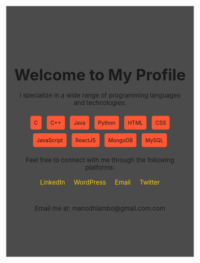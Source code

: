 <!DOCTYPE html>
<html lang="en">
<head>
<meta charset="UTF-8">
<meta name="viewport" content="width=device-width, initial-scale=1.0">

<style>
.container {
text-align: center;
padding: 100px 20px;
background-color: rgba(0, 0, 0, 0.7);
margin: 0 auto;
}

h1{
font-size: 3em;
 margin-bottom: 20px;
}

p{
font-size: 1.2em;
margin-bottom: 20px;
}

.skills {
margin: 20px 0;
}

.skills span {
background-color: #ff5733;
padding: 10px;
margin: 5px;
border-radius: 5px;
display: inline-block;
}

.social-links a {
color: #ffcc00;
text-decoration: none;
font-size: 1.2em;
margin: 0 10px;
}

.social-links a:hover {
color: #fff;
}

.contact {
margin-top: 50px;
font-size: 1em;
}

</style>
</head>
<body>

<div class="container">
<h1> Welcome to My Profile</h1>
<p>I specialize in a wide range of programming languages and technologies:</p>
<div class="skills">
<span>C</span>
<span>C++</span>
<span>Java</span>
<span>Python</span>
<span>HTML</span>
<span>CSS</span>
<span>JavaScript</span>
<span>ReactJS</span>
<span>MongoDB</span>
<span>MySQL</span>
</div>

<p>Feel free to connect with me through the following platforms:</p>
<div class="social-links">
<a href="https://www.linkedin.com/in/manodhiambo/" target="_blank">LinkedIn</a>
<a href="https://t.co/QaSYpAYr8D.com/" target="_blank">WordPress</a>
<a href="mailto:manodhiambo@gmail.com" target="_blank">Email</a>
<a href="https://twitter.com/@KEVINOD71550785" target="_blank">Twitter</a>
</div>

<div class="contact">
<p>Email me at: manodhiambo@gmail.com.com</p>
</div>
</body>
</html>
